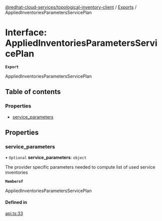 [@redhat-cloud-services/topological-inventory-client](../README.md) / [Exports](../modules.md) / AppliedInventoriesParametersServicePlan

# Interface: AppliedInventoriesParametersServicePlan

**`Export`**

AppliedInventoriesParametersServicePlan

## Table of contents

### Properties

- [service\_parameters](AppliedInventoriesParametersServicePlan.md#service_parameters)

## Properties

### service\_parameters

• `Optional` **service\_parameters**: `object`

The provider specific parameters needed to compute list of used service inventories

**`Memberof`**

AppliedInventoriesParametersServicePlan

#### Defined in

[api.ts:33](https://github.com/RedHatInsights/javascript-clients/blob/main/packages/topological-inventory/api.ts#L33)
